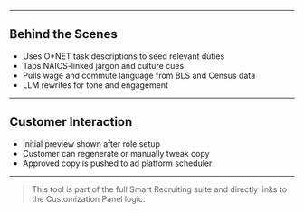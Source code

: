 
---

## Behind the Scenes

- Uses O*NET task descriptions to seed relevant duties
- Taps NAICS-linked jargon and culture cues
- Pulls wage and commute language from BLS and Census data
- LLM rewrites for tone and engagement

---

## Customer Interaction

- Initial preview shown after role setup
- Customer can regenerate or manually tweak copy
- Approved copy is pushed to ad platform scheduler

---

> This tool is part of the full Smart Recruiting suite and directly links to the Customization Panel logic.
